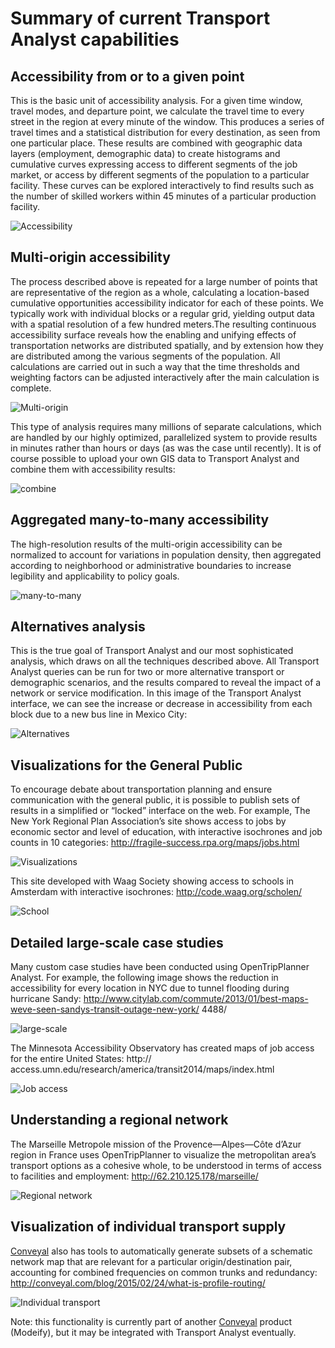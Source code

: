 # Summary of current Transport Analyst capabilities

## Accessibility from or to a given point

This is the basic unit of accessibility analysis. For a given time window, travel modes, and departure point, we calculate the travel time to every street in the region at every minute of the window. This produces a series of travel times and a statistical distribution for every destination, as seen from one particular place. These results are combined with geographic data layers (employment, demographic data) to create histograms and cumulative curves expressing access to different segments of the job market, or access by different segments of the population to a particular facility. These curves can be explored interactively to find results such as the number of skilled workers within 45 minutes of a particular production facility.

![Accessibility][Accessibility]

## Multi-origin accessibility

The process described above is repeated for a large number of points that are representative of the region as a whole, calculating a location-based cumulative opportunities accessibility indicator for each of these points. We typically work with individual blocks or a regular grid, yielding output data with a spatial resolution of a few hundred meters.The resulting continuous accessibility surface reveals how the enabling and unifying effects of transportation networks are distributed spatially, and by extension how they are distributed among the various segments of the population. All calculations are carried out in such a way that the time thresholds and weighting factors can be adjusted interactively after the main calculation is complete.

![Multi-origin][Multi-origin]

This type of analysis requires many millions of separate calculations, which are handled by our highly optimized, parallelized system to provide results in minutes rather than hours or days (as was the case until recently). It is of course possible to upload your own GIS data to Transport Analyst and combine them with accessibility results:

![combine][combine]

## Aggregated many-to-many accessibility

The high-resolution results of the multi-origin accessibility can be normalized to account for variations in population density, then aggregated according to neighborhood or administrative boundaries to increase legibility and applicability to policy goals.

![many-to-many][many-to-many]

## Alternatives analysis

This is the true goal of Transport Analyst and our most sophisticated analysis, which draws on all the techniques described above. All Transport Analyst queries can be run for two or more alternative transport or demographic scenarios, and the results compared to reveal the impact of a network or service modification. In this image of the Transport Analyst interface, we can see the increase or decrease in accessibility from each block due to a new bus line in Mexico City:

![Alternatives][Alternatives]

## Visualizations for the General Public

To encourage debate about transportation planning and ensure communication with the general public, it is possible to publish sets of results in a simplified or “locked” interface on the web. For example, The New York Regional Plan Association’s site shows access to jobs by economic sector and level of education, with interactive isochrones and job counts in 10 categories: http://fragile-success.rpa.org/maps/jobs.html

![Visualizations][Visualizations]

This site developed with Waag Society showing access to schools in Amsterdam with interactive isochrones:
http://code.waag.org/scholen/

![School][School]

## Detailed large-scale case studies

Many custom case studies have been conducted using OpenTripPlanner Analyst. For example, the following image shows the reduction in accessibility for every location in NYC due to tunnel flooding during hurricane Sandy: http://www.citylab.com/commute/2013/01/best-maps-weve-seen-sandys-transit-outage-new-york/ 4488/

![large-scale][large-scale]

The Minnesota Accessibility Observatory has created maps of job access for the entire United States: http:// access.umn.edu/research/america/transit2014/maps/index.html

![Job access][Job access]

## Understanding a regional network

The Marseille Metropole mission of the Provence—Alpes—Côte d’Azur region in France uses OpenTripPlanner to visualize the metropolitan area’s transport options as a cohesive whole, to be understood in terms of access to facilities and employment: http://62.210.125.178/marseille/

![Regional network][Regional network]

## Visualization of individual transport supply

[Conveyal](http://conveyal.com/) also has tools to automatically generate subsets of a schematic network map that are relevant for a particular origin/destination pair, accounting for combined frequencies on common trunks and redundancy: http://conveyal.com/blog/2015/02/24/what-is-profile-routing/

![Individual transport][Individual transport]

Note: this functionality is currently part of another [Conveyal](http://conveyal.com/) product (Modeify), but it may be integrated with Transport Analyst eventually.

[Accessibility]: /images/tpa/accessibility.jpg "Accessibility"
[Multi-origin]: /images/tpa/multi-origin.jpg "Multi-origin"
[Combine]: /images/tpa/combine.jpg "Combine"
[many-to-many]: /images/tpa/many-to-many.jpg "many-to-many"
[Alternatives]: /images/tpa/alternatives.jpg "Alternatives"
[Visualizations]: /images/tpa/visualizations.jpg "Visualizations"
[School]: /images/tpa/school.jpg "School"
[large-scale]: /images/tpa/large-scale.jpg "large-scale"
[Job access]: /images/tpa/job-access.jpg "Job access"
[Regional network]: /images/tpa/regional-network.jpg "Regional network"
[Individual transport]: /images/tpa/individual-transport.jpg "Individual transport"

